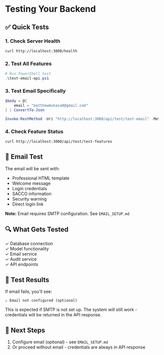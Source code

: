 # Testing Your Backend

## ✅ Quick Tests

### 1. Check Server Health
```bash
curl http://localhost:3000/health
```

### 2. Test All Features
```powershell
# Run PowerShell test
.\test-email-api.ps1
```

### 3. Test Email Specifically
```powershell
$body = @{
    email = "matthewmukasa0@gmail.com"
} | ConvertTo-Json

Invoke-RestMethod -Uri "http://localhost:3000/api/test/test-email" -Method Post -Body $body -ContentType "application/json"
```

### 4. Check Feature Status
```bash
curl http://localhost:3000/api/test/test-features
```

## 📧 Email Test

The email will be sent with:
- Professional HTML template
- Welcome message
- Login credentials
- SACCO information
- Security warning
- Direct login link

**Note:** Email requires SMTP configuration. See `EMAIL_SETUP.md`

## 🔍 What Gets Tested

✓ Database connection  
✓ Model functionality  
✓ Email service  
✓ Audit service  
✓ API endpoints  

## 📝 Test Results

If email fails, you'll see:
```
⚠ Email not configured (optional)
```

This is expected if SMTP is not set up. The system will still work - credentials will be returned in the API response.

## 🎯 Next Steps

1. Configure email (optional) - see `EMAIL_SETUP.md`
2. Or proceed without email - credentials are always in API response

